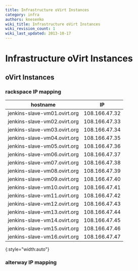 ```yaml
---
title: Infrastructure oVirt Instances
category: infra
authors: knesenko
wiki_title: Infrastructure oVirt Instances
wiki_revision_count: 1
wiki_last_updated: 2013-10-17
---
```


# Infrastructure oVirt Instances

## oVirt Instances

### rackspace IP mapping

hostname | IP
-|-
jenkins-slave-vm01.ovirt.org | 108.166.47.32
jenkins-slave-vm02.ovirt.org | 108.166.47.33
jenkins-slave-vm03.ovirt.org | 108.166.47.34
jenkins-slave-vm04.ovirt.org | 108.166.47.35
jenkins-slave-vm05.ovirt.org | 108.166.47.36
jenkins-slave-vm06.ovirt.org | 108.166.47.37
jenkins-slave-vm07.ovirt.org | 108.166.47.38
jenkins-slave-vm08.ovirt.org | 108.166.47.39
jenkins-slave-vm09.ovirt.org | 108.166.47.40
jenkins-slave-vm10.ovirt.org | 108.166.47.41
jenkins-slave-vm11.ovirt.org | 108.166.47.42
jenkins-slave-vm12.ovirt.org | 108.166.47.43
jenkins-slave-vm13.ovirt.org | 108.166.47.44
jenkins-slave-vm14.ovirt.org | 108.166.47.45
jenkins-slave-vm15.ovirt.org | 108.166.47.46
jenkins-slave-vm16.ovirt.org | 108.166.47.47
{:style="width:auto"}

### alterway IP mapping
